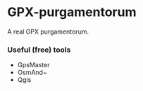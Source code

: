 # GPX-purgamentorum
A real GPX purgamentorum.

### Useful (free) tools
- GpsMaster
- OsmAnd~
- Qgis
